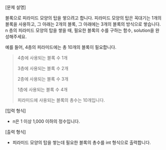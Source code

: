 [문제 설명]

블록으로 피라미드 모양의 탑을 쌓으려고 합니다. 피라미드 모양의 탑은 꼭대기는 1개의 블록을 사용하고, 그 아래는 2개의 블록, 그 아래에는 3개의 블록의 방식으로 쌓습니다.
n 층의 피라미드 모양의 탑을 쌓을 때, 필요한 블록의 수를 구하는 함수, solution을 완성해주세요.

예를 들어, 4층의 피라미드에는 총 10개의 블록이 필요합니다.

> 4층에 사용되는 블록 수 1개
> 
> 3층에 사용되는 블록 수 2개
> 
> 2층에 사용되는 블록 수 3개
> 
> 1층에 사용되는 블록 수 4개
> 
> 피라미드에 사용되는 블록의 총수는 10개입니다.

[입력 형식]

- n은 1 이상 1,000 이하의 정수입니다.

[출력 형식]

- 피라미드 모양의 탑을 쌓는데 필요한 블록의 총수를 int 형식으로 출력합니다.